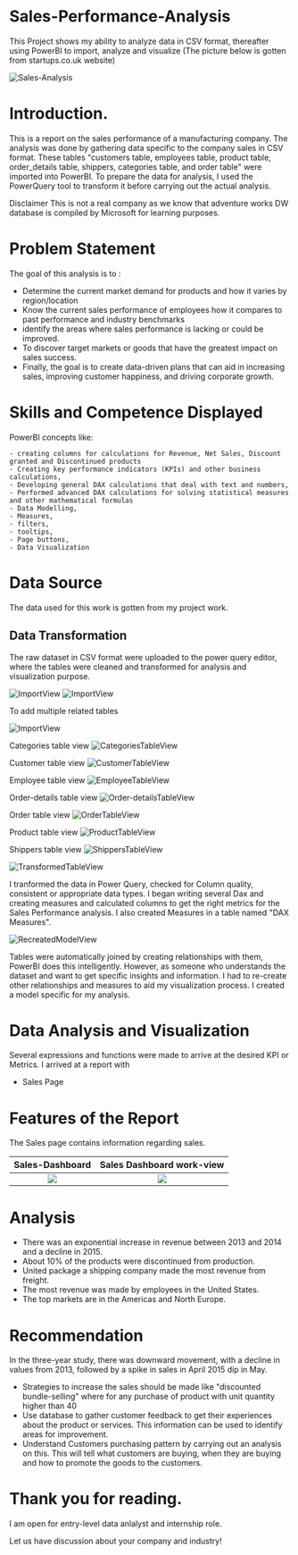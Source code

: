 # Sales-Performance-Analysis
This Project shows my ability to analyze data in CSV format, thereafter using PowerBI to import, analyze and visualize (The picture below is gotten from startups.co.uk website)

![Sales-Analysis](https://github.com/MarySabestine/Sales-Performance-Analysis/blob/main/sales-Analysis.jpg)

# Introduction.
This is a report on the sales performance of a manufacturing company. The analysis was done by gathering data specific to the company sales in CSV format. These tables "customers table, employees table, product table, order_details table, shippers, categories table, and order table" were imported into PowerBI. To prepare the data for analysis, I used the PowerQuery tool to transform it before carrying out the actual analysis.

Disclaimer This is not a real company as we know that adventure works DW database is compiled by Microsoft for learning purposes.

# Problem Statement
  The goal of this analysis is to :

  - Determine the current market demand for products and how it varies by region/location
  - Know the current sales performance of employees how it compares to past performance and industry benchmarks
  - identify the areas where sales performance is lacking or could be improved.
  - To discover target markets or goods that have the greatest impact on sales success.
  - Finally, the goal is to create data-driven plans that can aid in increasing sales, improving customer happiness, and driving corporate growth.
    
# Skills and Competence Displayed
  PowerBI concepts like:

    - creating columns for calculations for Revenue, Net Sales, Discount granted and Discontinued products
    - Creating key performance indicators (KPIs) and other business calculations,
    - Developing general DAX calculations that deal with text and numbers,
    - Performed advanced DAX calculations for solving statistical measures and other mathematical formulas
    - Data Modelling,
    - Measures,
    - filters,
    - tooltips,
    - Page buttons,
    - Data Visualization
    
# Data Source

The data used for this work is gotten from my project work. 

## Data Transformation

The raw dataset in CSV format were uploaded to the power query editor, where the tables were cleaned and transformed for analysis and visualization purpose.

![ImportView](https://github.com/MarySabestine/Sales-Performance-Analysis/blob/main/Import%20Table%20view.png)
![ImportView](https://github.com/MarySabestine/Sales-Performance-Analysis/blob/main/Import%20view%202.png)

To add multiple related tables

![ImportView](https://github.com/MarySabestine/Sales-Performance-Analysis/blob/main/Import%20table%20view%203.png)

Categories table view
![CategoriesTableView](https://github.com/MarySabestine/Sales-Performance-Analysis/blob/main/Categories%20Table%20view.png)

Customer table view
![CustomerTableView](https://github.com/MarySabestine/Sales-Performance-Analysis/blob/main/Customers%20Table%20View.png)

Employee table view
![EmployeeTableView](https://github.com/MarySabestine/Sales-Performance-Analysis/blob/main/Employees%20Table%20view.png)

Order-details table view
![Order-detailsTableView](https://github.com/MarySabestine/Sales-Performance-Analysis/blob/main/Order-details%20Table%20view.png)

Order table view
![OrderTableView](https://github.com/MarySabestine/Sales-Performance-Analysis/blob/main/Orders%20Table%20View.png)

Product table view
![ProductTableView](https://github.com/MarySabestine/Sales-Performance-Analysis/blob/main/Product%20Table%20view.png)

Shippers table view
![ShippersTableView](https://github.com/MarySabestine/Sales-Performance-Analysis/blob/main/Shippers%20Table%20View.png)

![TransformedTableView](https://github.com/MarySabestine/Sales-Performance-Analysis/blob/main/Transformed%20Table%20View.png)

I tranformed the data in Power Query, checked for Column quality, consistent or appropriate data types.
I began writing several Dax and creating measures and calculated columns to get the right metrics for the Sales Performance analysis.
I also created Measures in a table named "DAX Measures".

![RecreatedModelView](https://github.com/MarySabestine/Sales-Performance-Analysis/blob/main/AutomatedModel.png)

Tables were automatically joined by creating relationships with them, PowerBI does this intelligently. However, as someone who understands the dataset and want to get specific insights and information. I had to re-create other relationships and measures to aid my visualization process. I created a model specific for my analysis. 

# Data Analysis and Visualization
Several expressions and functions were made to arrive at the desired KPI or Metrics.
I arrived at a report with
   - Sales Page

# Features of the Report
The Sales page contains information regarding sales. 

Sales-Dashboard                          | Sales Dashboard work-view
:-------------------------:              |  :---------------------------:
![](https://github.com/MarySabestine/Sales-Performance-Analysis/blob/main/Sales-Dashboard.png) | ![](https://github.com/MarySabestine/Sales-Performance-Analysis/blob/main/Sales-dashboard-work%20view.png)

# Analysis

  - There was an exponential increase in revenue between 2013 and 2014 and a decline in 2015.
  - About 10% of the products were discontinued from production.
  - United package a shipping company made the most revenue from freight.
  - The most revenue was made by employees in the United States.
  - The top markets are in the Americas and North Europe.

# Recommendation

In the three-year study, there was downward movement, with a decline in values from 2013, followed by a spike in sales in April 2015 dip in May. 

   - Strategies to increase the sales should be made like "discounted bundle-selling" where for any purchase of product with unit quantity higher than 40
   - Use database to gather customer feedback to get their experiences about the product or services. This information can be used to identify areas for improvement.
   - Understand Customers purchasing pattern by carrying out an analysis on this. This will tell what customers are buying, when they are buying and how to promote the goods to the customers.

# Thank you for reading.

I am open for entry-level data anlalyst and internship role.

Let us have discussion about your company and industry!


 
















